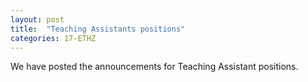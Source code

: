 ```yaml
---
layout: post
title:  "Teaching Assistants positions"
categories: 17-ETHZ
---
```


We have posted the announcements for Teaching Assistant positions.
